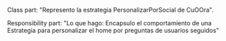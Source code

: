 Class part:  "Represento la estrategia PersonalizarPorSocial de CuOOra".

Responsibility part: "Lo que hago:  Encapsulo el comportamiento de una Estrategia para personalizar el home por preguntas de usuarios seguidos"
